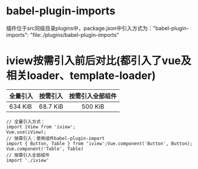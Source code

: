 # babel-plugin-imports
插件位于src同级目录plugins中，package.json中引入方式为："babel-plugin-imports": "file:./plugins/babel-plugin-imports"
# iview按需引入前后对比(都引入了vue及相关loader、template-loader)
| 全量引入   | 按需引入  | 按需引入全部组件 |
| -------- | :----: | :----: |
| 634 KiB | 68.7 KiB | 500 KiB |
```
// 全量引入方式：
import iView from 'iview';
Vue.use(iView);
// 按需引入：使用组件babel-plugin-import
import { Button, Table } from 'iview';Vue.component('Button', Button);
Vue.component('Table', Table)
// 按需引入全部组件
import './iview'
```